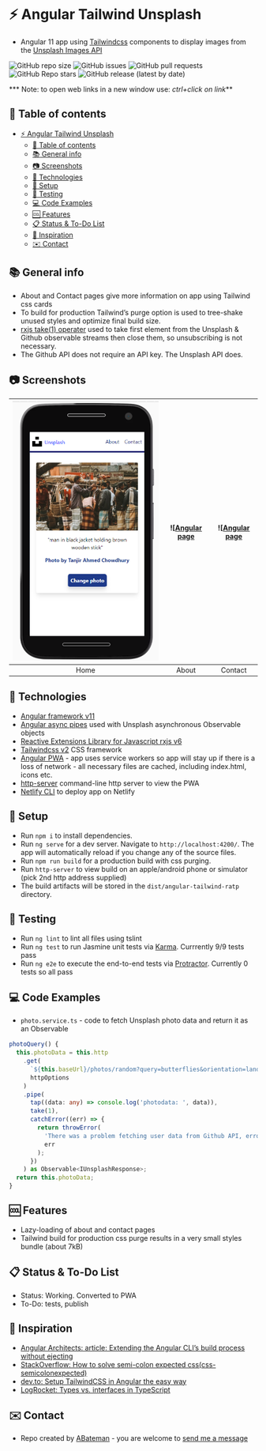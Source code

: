 # :zap: Angular Tailwind Unsplash

* Angular 11 app using [Tailwindcss](https://developers.google.com/chart/) components to display images from the [Unsplash Images API](https://unsplash.com/developer)

![GitHub repo size](https://img.shields.io/github/repo-size/AndrewJBateman/angular-tailwind-unsplash?style=for-the-badge)
![GitHub issues](https://img.shields.io/github/issues/AndrewJBateman/angular-tailwind-unsplash?style=for-the-badge)
![GitHub pull requests](https://img.shields.io/github/issues-pr/AndrewJBateman/angular-tailwind-unsplash?style=for-the-badge)
![GitHub Repo stars](https://img.shields.io/github/stars/AndrewJBateman/angular-tailwind-unsplash?style=for-the-badge)
![GitHub release (latest by date)](https://img.shields.io/github/v/release/AndrewJBateman/angular-tailwind-unsplash?style=for-the-badge)

*** Note: to open web links in a new window use: _ctrl+click on link_**

## :page_facing_up: Table of contents

* [:zap: Angular Tailwind Unsplash](#zap-angular-tailwind-unsplash)
  * [:page_facing_up: Table of contents](#page_facing_up-table-of-contents)
  * [:books: General info](#books-general-info)
  * [:camera: Screenshots](#camera-screenshots)
  * [:signal_strength: Technologies](#signal_strength-technologies)
  * [:floppy_disk: Setup](#floppy_disk-setup)
  * [:wrench: Testing](#wrench-testing)
  * [:computer: Code Examples](#computer-code-examples)
  * [:cool: Features](#cool-features)
  * [:clipboard: Status & To-Do List](#clipboard-status--to-do-list)
  * [:clap: Inspiration](#clap-inspiration)
  * [:envelope: Contact](#envelope-contact)

## :books: General info

* About and Contact pages give more information on app using Tailwind css cards
* To build for production Tailwind’s purge option is used to tree-shake unused styles and optimize final build size.
* [rxjs take(1) operater](https://advancedweb.hu/rxjs-the-differences-between-first-take-1-and-single/) used to take first element from the Unsplash & Github observable streams then close them, so unsubscribing is not necessary.
* The Github API does not require an API key. The Unsplash API does.

## :camera: Screenshots

| ![Angular page](./img/home.png) | ![[Angular page](./img/about.png) | ![[Angular page](./img/contact.png) |
|:---:|:---:|:---:|
| Home | About | Contact |

## :signal_strength: Technologies

* [Angular framework v11](https://angular.io/)
* [Angular async pipes](https://angular.io/api/common/AsyncPipe) used with Unsplash asynchronous Observable objects
* [Reactive Extensions Library for Javascript rxjs v6](https://rxjs.dev/)
* [Tailwindcss v2](https://tailwindcss.com/) CSS framework
* [Angular PWA](https://angular.io/guide/service-worker-getting-started) - app uses service workers so app will stay up if there is a loss of network - all necessary files are cached, including index.html, icons etc.
* [http-server](https://www.npmjs.com/package/http-server) command-line http server to view the PWA
* [Netlify CLI](https://www.npmjs.com/package/netlify-cli) to deploy app on Netlify

## :floppy_disk: Setup

* Run `npm i` to install dependencies.
* Run `ng serve` for a dev server. Navigate to `http://localhost:4200/`. The app will automatically reload if you change any of the source files.
* Run `npm run build` for a production build with css purging.
* Run `http-server` to view build on an apple/android phone or simulator (pick 2nd http address supplied)
* The build artifacts will be stored in the `dist/angular-tailwind-ratp` directory.

## :wrench: Testing

* Run `ng lint` to lint all files using tslint
* Run `ng test` to run Jasmine unit tests via [Karma](https://karma-runner.github.io). Currrently 9/9 tests pass
* Run `ng e2e` to execute the end-to-end tests via [Protractor](http://www.protractortest.org/). Currently 0 tests so all pass

## :computer: Code Examples

* `photo.service.ts` - code to fetch Unsplash photo data and return it as an Observable

```typescript
photoQuery() {
  this.photoData = this.http
    .get(
      `${this.baseUrl}/photos/random?query=butterflies&orientation=landscape`,
      httpOptions
    )
    .pipe(
      tap((data: any) => console.log('photodata: ', data)),
      take(1),
      catchError((err) => {
        return throwError(
          'There was a problem fetching user data from Github API, error: ',
          err
        );
      })
    ) as Observable<IUnsplashResponse>;
  return this.photoData;
}
```

## :cool: Features

* Lazy-loading of about and contact pages
* Tailwind build for production css purge results in a very small styles bundle (about 7kB)

## :clipboard: Status & To-Do List

* Status: Working. Converted to PWA
* To-Do: tests, publish

## :clap: Inspiration

* [Angular Architects: article: Extending the Angular CLI’s build process without ejecting](https://www.angulararchitects.io/aktuelles/extending-the-angular-clis-build-process/)
* [StackOverflow: How to solve semi-colon expected css(css-semicolonexpected)](https://stackoverflow.com/questions/61443484/how-to-solve-semi-colon-expected-csscss-semicolonexpected)
* [dev.to: Setup TailwindCSS in Angular the easy way](https://dev.to/angular/setup-tailwindcss-in-angular-the-easy-way-1i5l)
* [LogRocket: Types vs. interfaces in TypeScript](https://blog.logrocket.com/types-vs-interfaces-in-typescript/)

## :envelope: Contact

* Repo created by [ABateman](https://www.andrewbateman.org) - you are welcome to [send me a message](https://andrewbateman.org/contact)
